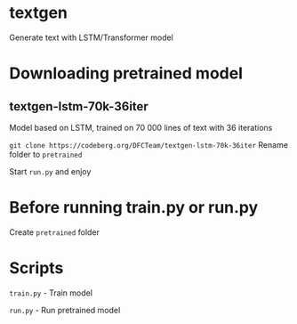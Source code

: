 # textgen
Generate text with LSTM/Transformer model

# Downloading pretrained model
## textgen-lstm-70k-36iter
Model based on LSTM, trained on 70 000 lines of text with 36 iterations

``git clone https://codeberg.org/DFCTeam/textgen-lstm-70k-36iter``
Rename folder to ``pretrained``

Start ``run.py`` and enjoy

# Before running train.py or run.py
Create ``pretrained`` folder

# Scripts
``train.py`` - Train model

``run.py`` - Run pretrained model
